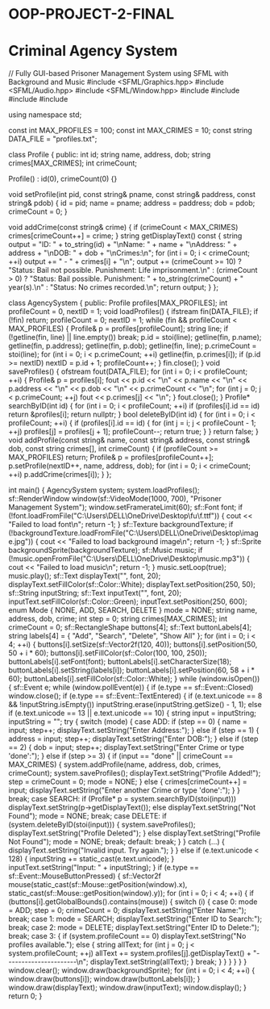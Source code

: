 # OOP-PROJECT-2-FINAL

# Criminal Agency System

// Fully GUI-based Prisoner Management System using SFML with Background and Music
#include <SFML/Graphics.hpp>
#include <SFML/Audio.hpp>
#include <SFML/Window.hpp>
#include <fstream>
#include <iostream>
#include <sstream>
#include <string>

using namespace std;

const int MAX_PROFILES = 100;
const int MAX_CRIMES = 10;
const string DATA_FILE = "profiles.txt";

class Profile {
public:
    int id;
    string name, address, dob;
    string crimes[MAX_CRIMES];
    int crimeCount;

   Profile() : id(0), crimeCount(0) {}

  void setProfile(int pid, const string& pname, const string& paddress, const string& pdob) {
        id = pid; name = pname; address = paddress; dob = pdob; crimeCount = 0;
    }

  void addCrime(const string& crime) {
        if (crimeCount < MAX_CRIMES) crimes[crimeCount++] = crime;
    }
    string getDisplayText() const {
        string output = "ID: " + to_string(id) + "\nName: " + name + "\nAddress: " + address + "\nDOB: " + dob + "\nCrimes:\n";
        for (int i = 0; i < crimeCount; ++i) output += "  - " + crimes[i] + "\n";
        output += (crimeCount >= 10) ? "Status: Bail not possible. Punishment: Life imprisonment.\n" :
            (crimeCount > 0) ? "Status: Bail possible. Punishment: " + to_string(crimeCount) + " year(s).\n" :
            "Status: No crimes recorded.\n";
        return output;
    }
};

class AgencySystem {
public:
    Profile profiles[MAX_PROFILES];
    int profileCount = 0, nextID = 1;
    void loadProfiles() {
        ifstream fin(DATA_FILE);
        if (!fin) return;
        profileCount = 0; nextID = 1;
        while (fin && profileCount < MAX_PROFILES) {
            Profile& p = profiles[profileCount]; string line;
            if (!getline(fin, line) || line.empty()) break;
            p.id = stoi(line);
            getline(fin, p.name); getline(fin, p.address); getline(fin, p.dob);
            getline(fin, line); p.crimeCount = stoi(line);
            for (int i = 0; i < p.crimeCount; ++i) getline(fin, p.crimes[i]);
            if (p.id >= nextID) nextID = p.id + 1; profileCount++;
        }
        fin.close();
    }
    void saveProfiles() {
        ofstream fout(DATA_FILE);
        for (int i = 0; i < profileCount; ++i) {
            Profile& p = profiles[i];
            fout << p.id << "\n" << p.name << "\n" << p.address << "\n" << p.dob << "\n" << p.crimeCount << "\n";
            for (int j = 0; j < p.crimeCount; ++j) fout << p.crimes[j] << "\n";
        }
        fout.close();
    }
    Profile* searchByID(int id) {
        for (int i = 0; i < profileCount; ++i) if (profiles[i].id == id) return &profiles[i];
        return nullptr;
    }
    bool deleteByID(int id) {
        for (int i = 0; i < profileCount; ++i) {
            if (profiles[i].id == id) {
                for (int j = i; j < profileCount - 1; ++j)
                    profiles[j] = profiles[j + 1];
                profileCount--;
                return true;
            }
        }
        return false;
    }
    void addProfile(const string& name, const string& address, const string& dob, const string crimes[], int crimeCount) {
        if (profileCount >= MAX_PROFILES) return;
        Profile& p = profiles[profileCount++];
        p.setProfile(nextID++, name, address, dob);
        for (int i = 0; i < crimeCount; ++i) p.addCrime(crimes[i]);
    }
};

int main() {
    AgencySystem system;
    system.loadProfiles();
    sf::RenderWindow window(sf::VideoMode(1000, 700), "Prisoner Management System");
    window.setFramerateLimit(60);
    sf::Font font;
    if (!font.loadFromFile("C:\\Users\\DELL\\OneDrive\\Desktop\\fu\\f.ttf")) {
        cout << "Failed to load font\n";
        return -1;
    }
    sf::Texture backgroundTexture;
    if (!backgroundTexture.loadFromFile("C:\\Users\\DELL\\OneDrive\\Desktop\\image.jpg")) {
        cout << "Failed to load background image\n";
        return -1;
    }
    sf::Sprite backgroundSprite(backgroundTexture);
    sf::Music music;
    if (!music.openFromFile("C:\\Users\\DELL\\OneDrive\\Desktop\\music.mp3")) {
        cout << "Failed to load music\n";
        return -1;
    }
    music.setLoop(true);
    music.play();
    sf::Text displayText("", font, 20);
    displayText.setFillColor(sf::Color::White);
    displayText.setPosition(250, 50);
    sf::String inputString;
    sf::Text inputText("", font, 20);
    inputText.setFillColor(sf::Color::Green);
    inputText.setPosition(250, 600);
    enum Mode { NONE, ADD, SEARCH, DELETE } mode = NONE;
    string name, address, dob, crime;
    int step = 0;
    string crimes[MAX_CRIMES];
    int crimeCount = 0;
    sf::RectangleShape buttons[4];
    sf::Text buttonLabels[4];
    string labels[4] = { "Add", "Search", "Delete", "Show All" };
    for (int i = 0; i < 4; ++i) {
        buttons[i].setSize(sf::Vector2f(120, 40));
        buttons[i].setPosition(50, 50 + i * 60);
        buttons[i].setFillColor(sf::Color(100, 100, 250));
        buttonLabels[i].setFont(font);
        buttonLabels[i].setCharacterSize(18);
        buttonLabels[i].setString(labels[i]);
        buttonLabels[i].setPosition(60, 58 + i * 60);
        buttonLabels[i].setFillColor(sf::Color::White);
    }
    while (window.isOpen()) {
        sf::Event e;
        while (window.pollEvent(e)) {
            if (e.type == sf::Event::Closed) window.close();
            if (e.type == sf::Event::TextEntered) {
                if (e.text.unicode == 8 && !inputString.isEmpty()) inputString.erase(inputString.getSize() - 1, 1);
                else if (e.text.unicode == 13 || e.text.unicode == 10) {
                    string input = inputString;
                    inputString = "";
                    try {
                        switch (mode) {
                        case ADD:
                            if (step == 0) { name = input; step++; displayText.setString("Enter Address:"); }
                            else if (step == 1) { address = input; step++; displayText.setString("Enter DOB:"); }
                            else if (step == 2) { dob = input; step++; displayText.setString("Enter Crime or type 'done':"); }
                            else if (step >= 3) {
                                if (input == "done" || crimeCount == MAX_CRIMES) {
                                    system.addProfile(name, address, dob, crimes, crimeCount);
                                    system.saveProfiles();
                                    displayText.setString("Profile Added!");
                                    step = crimeCount = 0; mode = NONE;
                                }
                                else {
                                    crimes[crimeCount++] = input;
                                    displayText.setString("Enter another Crime or type 'done':");
                                }
                            }
                            break;
                        case SEARCH:
                            if (Profile* p = system.searchByID(stoi(input)))
                                displayText.setString(p->getDisplayText());
                            else
                                displayText.setString("Not Found");
                            mode = NONE;
                            break;
                        case DELETE:
                            if (system.deleteByID(stoi(input))) {
                                system.saveProfiles();
                                displayText.setString("Profile Deleted");
                            }
                            else displayText.setString("Profile Not Found");
                            mode = NONE;
                            break;
                        default:
                            break;
                        }
                    }
                    catch (...) {
                        displayText.setString("Invalid input. Try again.");
                    }
                }
                else if (e.text.unicode < 128) {
                    inputString += static_cast<char>(e.text.unicode);
                }
                inputText.setString("Input: " + inputString);
            }
            if (e.type == sf::Event::MouseButtonPressed) {
                sf::Vector2f mouse(static_cast<float>(sf::Mouse::getPosition(window).x), static_cast<float>(sf::Mouse::getPosition(window).y));
                for (int i = 0; i < 4; ++i) {
                    if (buttons[i].getGlobalBounds().contains(mouse)) {
                        switch (i) {
                        case 0: mode = ADD; step = 0; crimeCount = 0; displayText.setString("Enter Name:"); break;
                        case 1: mode = SEARCH; displayText.setString("Enter ID to Search:"); break;
                        case 2: mode = DELETE; displayText.setString("Enter ID to Delete:"); break;
                        case 3: {
                            if (system.profileCount == 0) displayText.setString("No profiles available.");
                            else {
                                string allText;
                                for (int j = 0; j < system.profileCount; ++j)
                                    allText += system.profiles[j].getDisplayText() + "----------------------\n";
                                displayText.setString(allText);
                            }
                            break;
                        }
                        }
                    }
                }
            }
        }
        window.clear();
        window.draw(backgroundSprite);
        for (int i = 0; i < 4; ++i) {
            window.draw(buttons[i]);
            window.draw(buttonLabels[i]);
        }
        window.draw(displayText);
        window.draw(inputText);
        window.display();
    }
    return 0;
}

